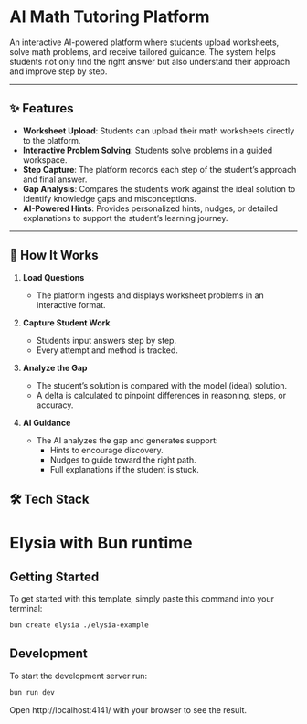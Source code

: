 # AI Math Tutoring Platform

An interactive AI-powered platform where students upload worksheets, solve math problems, and receive tailored guidance.
The system helps students not only find the right answer but also understand their approach and improve step by step.

---

## ✨ Features

- **Worksheet Upload**: Students can upload their math worksheets directly to the platform.
- **Interactive Problem Solving**: Students solve problems in a guided workspace.
- **Step Capture**: The platform records each step of the student’s approach and final answer.
- **Gap Analysis**: Compares the student’s work against the ideal solution to identify knowledge gaps and misconceptions.
- **AI-Powered Hints**: Provides personalized hints, nudges, or detailed explanations to support the student’s learning journey.

---

## 🧩 How It Works

1. **Load Questions**
   - The platform ingests and displays worksheet problems in an interactive format.

2. **Capture Student Work**
   - Students input answers step by step.
   - Every attempt and method is tracked.

3. **Analyze the Gap**
   - The student’s solution is compared with the model (ideal) solution.
   - A delta is calculated to pinpoint differences in reasoning, steps, or accuracy.

4. **AI Guidance**
   - The AI analyzes the gap and generates support:
     - Hints to encourage discovery.
     - Nudges to guide toward the right path.
     - Full explanations if the student is stuck.

## 🛠️ Tech Stack

# Elysia with Bun runtime

## Getting Started
To get started with this template, simply paste this command into your terminal:
```bash
bun create elysia ./elysia-example
```

## Development
To start the development server run:
```bash
bun run dev
```

Open http://localhost:4141/ with your browser to see the result.
